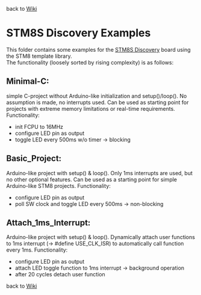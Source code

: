 back to [Wiki](https://github.com/gicking/STM8_templates/wiki)


STM8S Discovery Examples
=================

This folder contains some examples for the [STM8S Discovery](http://www.st.com/en/evaluation-tools/stm8s-discovery.html) board using the STM8 template library.  
The functionality (loosely sorted by rising complexity) is as follows:

Minimal-C: 
----------
  simple C-project without Arduino-like initialization and 
  setup()/loop(). No assumption is made, no interrupts used.
  Can be used as starting point for projects with extreme
  memory limitations or real-time requirements.
  Functionality:
  - init FCPU to 16MHz
  - configure LED pin as output
  - toggle LED every 500ms w/o timer -> blocking


Basic_Project: 
----------
  Arduino-like project with setup() & loop(). Only 1ms interrupts
  are used, but no other optional features. Can be used as a 
  starting point for simple Arduino-like STM8 projects.
  Functionality:
  - configure LED pin as output
  - poll SW clock and toggle LED every 500ms -> non-blocking


Attach_1ms_Interrupt: 
----------
  Arduino-like project with setup() & loop(). Dynamically attach 
  user functions to 1ms interrupt (-> #define USE_CLK_ISR) to 
  automatically call function every 1ms. 
  Functionality:
  - configure LED pin as output
  - attach LED toggle function to 1ms interrupt -> background operation
  - after 20 cycles detach user function


back to [Wiki](https://github.com/gicking/STM8_templates/wiki)

